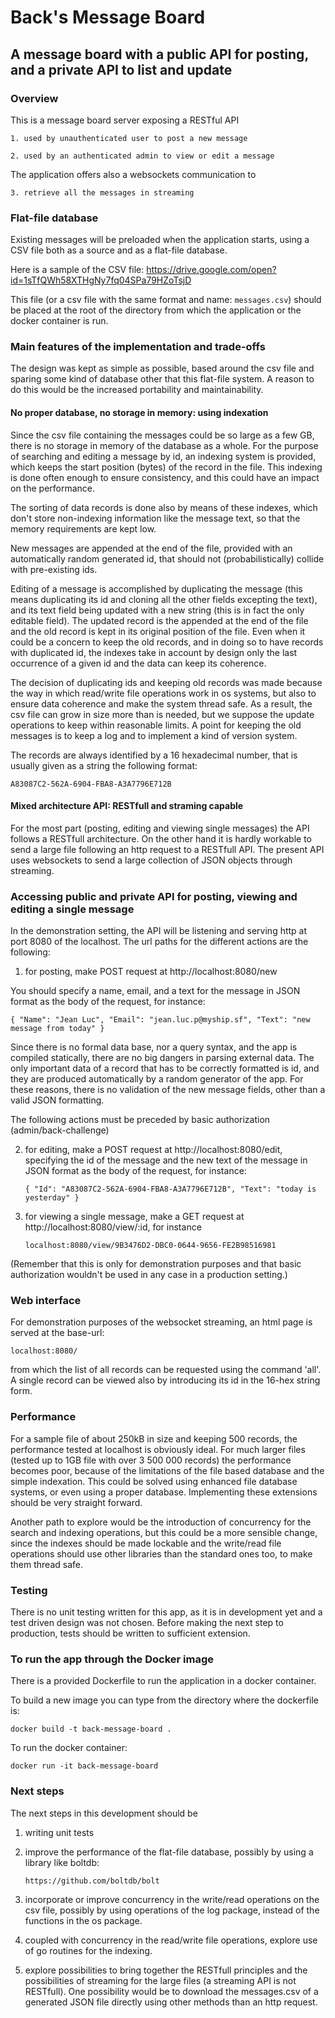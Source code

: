 # Back's Message Board

## A message board with a public API for posting, and a private API to list and update

### Overview

This is a message board server exposing a RESTful API 

    1. used by unauthenticated user to post a new message

    2. used by an authenticated admin to view or edit a message

The application offers also a websockets communication to

    3. retrieve all the messages in streaming

### Flat-file database
Existing messages will be preloaded when the application starts, using a CSV file both as a source and as a flat-file 
database.

Here is a sample of the CSV file: https://drive.google.com/open?id=1sTfQWh58XTHgNy7fq04SPa79HZoTsjD 

This file (or a csv file with the same format and name: `messages.csv`) should be placed at the root of the directory 
from which the application or the docker container is run.

### Main features of the implementation and trade-offs

The design was kept as simple as possible, based around the csv file and sparing some kind of database other that this
flat-file system. A reason to do this would be the increased portability and maintainability. 

#### No proper database, no storage in memory: using indexation

Since the csv file containing the messages could be so large as a few GB, there is no storage in memory of the database 
as a whole. For the purpose of searching and editing a message by id, an indexing system is provided, which keeps the
start position (bytes) of the record in the file. This indexing is done often enough to ensure consistency, and this 
could have an impact on the performance. 

The sorting of data records is done also by means of these indexes, which don't store non-indexing information like the 
message text, so that the memory requirements are kept low. 

New messages are appended at the end of the file, provided with an automatically random generated id, that should not
(probabilistically) collide with pre-existing ids. 

Editing of a message is accomplished by duplicating the message (this means duplicating its id and cloning all the other
fields excepting the text), and its text field being updated with a new string (this is in fact the only editable field). 
The updated record is the appended at the end of the file and the old record is kept in its original position of the 
file. Even when it could be a concern to keep the old records, and in doing so to have records with duplicated id, the 
indexes take in account by design only the last occurrence of a given id and the data can keep its coherence. 

The decision of duplicating ids and keeping old records was made because the way in which read/write file operations work
in os systems, but also to ensure data coherence and make the system thread safe. As a result, the csv file can grow in 
size more than is needed, but we suppose the update operations to keep within reasonable limits. A point for keeping the 
old messages is to keep a log and to implement a kind of version system.

The records are always identified by a 16 hexadecimal number, that is usually given as a string the following format:

`A83087C2-562A-6904-FBA8-A3A7796E712B`

#### Mixed architecture API: RESTfull and straming capable

For the most part (posting, editing and viewing single messages) the API follows a RESTfull architecture. On the other 
hand it is hardly workable to send a large file following an http request to a RESTfull API. The present API uses 
websockets to send a large collection of JSON objects through streaming. 

### Accessing public and private API for posting, viewing and editing a single message

In the demonstration setting, the API will be listening and serving http at port 8080 of the localhost. The url paths 
for the different actions are the following:

1. for posting, make POST request at http://localhost:8080/new

You should specify a name, email, and a text for the message in JSON format as the body of the request, for instance:

`{
    "Name": "Jean Luc",
    "Email": "jean.luc.p@myship.sf",
    "Text": "new message from today"
}`

Since there is no formal data base, nor a query syntax, and the app is compiled statically, there are no big dangers in 
parsing external data. The only important data of a record that has to be correctly formatted is id, and they are 
produced automatically by a random generator of the app. For these reasons, there is no validation of the new message 
fields, other than a valid JSON formatting. 

The following actions must be preceded by basic authorization (admin/back-challenge)

2. for editing, make a POST request at http://localhost:8080/edit, specifying the id of the message and the new text of
the message in JSON format as the body of the request, for instance:

    `{
        "Id": "A83087C2-562A-6904-FBA8-A3A7796E712B",
        "Text": "today is yesterday"
    }`

3. for viewing a single message, make a GET request at http://localhost:8080/view/:id, for instance 

    `localhost:8080/view/9B3476D2-DBC0-0644-9656-FE2B98516981`

(Remember that this is only for demonstration purposes and that basic authorization wouldn't be used in any case in a 
production setting.)

### Web interface 

For demonstration purposes of the websocket streaming, an html page is served at the base-url:
 
`localhost:8080/`
 
 from which the list of all
records can be requested using the command 'all'. A single record can be viewed also by introducing its id in the 16-hex
string form. 

### Performance

For a sample file of about 250kB in size and keeping 500 records, the performance tested at localhost is obviously ideal. 
For much larger files (tested up to 1GB file with over 3 500 000 records) the performance becomes poor, because of the
limitations of the file based database and the simple indexation. This could be solved using enhanced file database 
systems, or even using a proper database. Implementing these extensions should be very straight forward. 

Another path to explore would be the introduction of concurrency for the search and indexing operations, but this could 
be a more sensible change, since the indexes should be made lockable and the write/read file operations should use other
libraries than the standard ones too, to make them thread safe.  

### Testing

There is no unit testing written for this app, as it is in development yet and a test driven design was not chosen. 
Before making the next step to production, tests should be written to sufficient extension.  

### To run the app through the Docker image

There is a provided Dockerfile to run the application in a docker container. 

To build a new image you can type from the directory where the dockerfile is:

`docker build -t back-message-board .`

To run the docker container:

`docker run -it back-message-board`

### Next steps

The next steps in this development should be

1. writing unit tests

2. improve the performance of the flat-file database, possibly by using a library like boltdb:

    `https://github.com/boltdb/bolt`

3. incorporate or improve concurrency in the write/read operations on the csv file, possibly by using operations of the 
log package, instead of the functions in the os package. 

4. coupled with concurrency in the read/write file operations, explore use of go routines for the indexing.

5. explore possibilities to bring together the RESTfull principles and the possibilities of streaming for the large 
files (a streaming API is not RESTfull). One possibility would be to download the messages.csv of a generated JSON file 
directly using other methods than an http request.